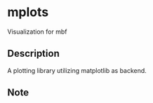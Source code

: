 # mplots

Visualization for mbf


## Description

A plotting library utilizing matplotlib as backend.

## Note
